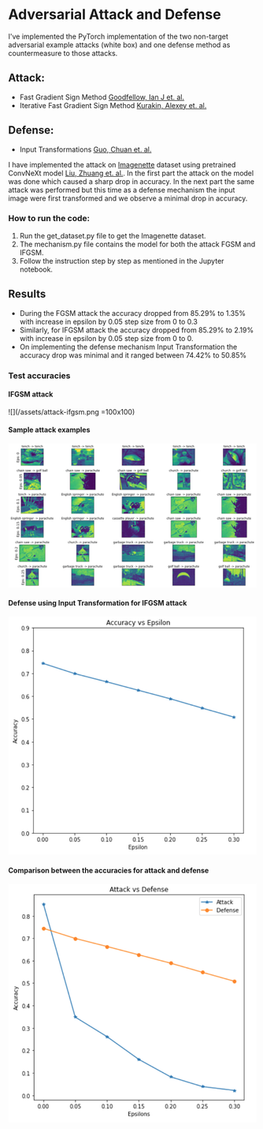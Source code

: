 # Adversarial Attack and Defense

I've implemented the PyTorch implementation of the two non-target adversarial example attacks (white box) and one defense method as countermeasure to those attacks.

## Attack:
- Fast Gradient Sign Method [Goodfellow, Ian J et. al.](https://arxiv.org/abs/1412.6572)
- Iterative Fast Gradient Sign Method [Kurakin, Alexey et. al.](https://arxiv.org/abs/1607.02533)

## Defense:
- Input Transformations [Guo, Chuan et. al.](https://arxiv.org/abs/1711.00117)

I have implemented the attack on [Imagenette](https://s3.amazonaws.com/fast-ai-imageclas/imagenette2-320.tgz) dataset using pretrained ConvNeXt model [Liu, Zhuang et. al.](https://arxiv.org/abs/2201.03545). In the first part the attack on the model was done which caused a sharp drop in accuracy. In the next part the same attack was performed but this time as a defense mechanism the input image were first transformed and we observe a minimal drop in accuracy.

### How to run the code:

1. Run the get_dataset.py file to get the Imagenette dataset.
2. The mechanism.py file contains the model for both the attack FGSM and IFGSM.
3. Follow the instruction step by step as mentioned in the Jupyter notebook.

## Results

- During the FGSM attack the accuracy dropped from 85.29% to 1.35% with increase in epsilon by 0.05 step size from 0 to 0.3
- Similarly, for IFGSM attack the accuracy dropped from 85.29% to 2.19% with increase in epsilon by 0.05 step size from 0 to 0.
- On implementing the defense mechanism Input Transformation the accuracy drop was minimal and it ranged between 74.42% to 50.85%

### Test accuracies

#### IFGSM attack
![](/assets/attack-ifgsm.png =100x100)

#### Sample attack examples
![](/assets/attack-examples.png)

#### Defense using Input Transformation for IFGSM attack
![](/assets/defense-ifgsm.png)

#### Comparison between the accuracies for attack and defense
![](/assets/attack-defense.png)
